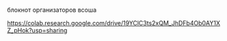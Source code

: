 блокнот организаторов всоша

https://colab.research.google.com/drive/19YClC3ts2xQM_JhDFb4Ob0AY1XZ_pHok?usp=sharing

